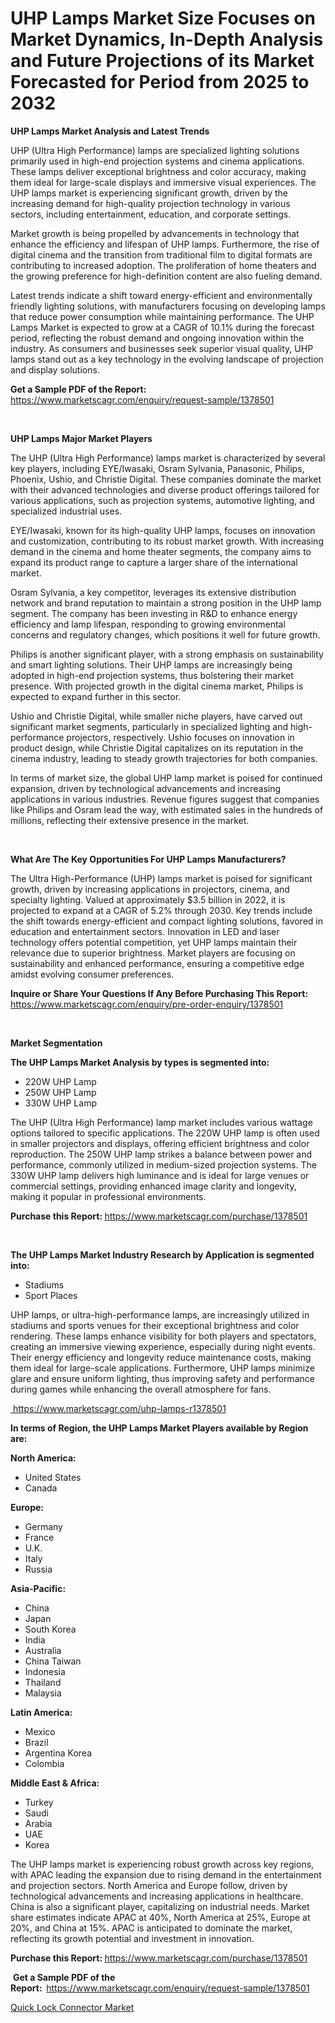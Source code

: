 <p><h1>UHP Lamps Market Size Focuses on Market Dynamics, In-Depth Analysis and Future Projections of its Market Forecasted for Period from 2025 to 2032</h1></p><p><strong>UHP Lamps Market Analysis and Latest Trends</strong></p>
<p><p>UHP (Ultra High Performance) lamps are specialized lighting solutions primarily used in high-end projection systems and cinema applications. These lamps deliver exceptional brightness and color accuracy, making them ideal for large-scale displays and immersive visual experiences. The UHP lamps market is experiencing significant growth, driven by the increasing demand for high-quality projection technology in various sectors, including entertainment, education, and corporate settings.</p><p>Market growth is being propelled by advancements in technology that enhance the efficiency and lifespan of UHP lamps. Furthermore, the rise of digital cinema and the transition from traditional film to digital formats are contributing to increased adoption. The proliferation of home theaters and the growing preference for high-definition content are also fueling demand.</p><p>Latest trends indicate a shift toward energy-efficient and environmentally friendly lighting solutions, with manufacturers focusing on developing lamps that reduce power consumption while maintaining performance. The UHP Lamps Market is expected to grow at a CAGR of 10.1% during the forecast period, reflecting the robust demand and ongoing innovation within the industry. As consumers and businesses seek superior visual quality, UHP lamps stand out as a key technology in the evolving landscape of projection and display solutions.</p></p>
<p><strong>Get a Sample PDF of the Report:&nbsp;</strong> <a href="https://www.marketscagr.com/enquiry/request-sample/1378501?utm_campaign=2008&utm_medium=2&utm_source=Github&utm_content=ia&utm_term=16022025&utm_id=uhp-lamps">https://www.marketscagr.com/enquiry/request-sample/1378501</a></p>
<p>&nbsp;</p>
<p><strong>UHP Lamps Major Market Players</strong></p>
<p><p>The UHP (Ultra High Performance) lamps market is characterized by several key players, including EYE/Iwasaki, Osram Sylvania, Panasonic, Philips, Phoenix, Ushio, and Christie Digital. These companies dominate the market with their advanced technologies and diverse product offerings tailored for various applications, such as projection systems, automotive lighting, and specialized industrial uses.</p><p>EYE/Iwasaki, known for its high-quality UHP lamps, focuses on innovation and customization, contributing to its robust market growth. With increasing demand in the cinema and home theater segments, the company aims to expand its product range to capture a larger share of the international market.</p><p>Osram Sylvania, a key competitor, leverages its extensive distribution network and brand reputation to maintain a strong position in the UHP lamp segment. The company has been investing in R&D to enhance energy efficiency and lamp lifespan, responding to growing environmental concerns and regulatory changes, which positions it well for future growth.</p><p>Philips is another significant player, with a strong emphasis on sustainability and smart lighting solutions. Their UHP lamps are increasingly being adopted in high-end projection systems, thus bolstering their market presence. With projected growth in the digital cinema market, Philips is expected to expand further in this sector.</p><p>Ushio and Christie Digital, while smaller niche players, have carved out significant market segments, particularly in specialized lighting and high-performance projectors, respectively. Ushio focuses on innovation in product design, while Christie Digital capitalizes on its reputation in the cinema industry, leading to steady growth trajectories for both companies.</p><p>In terms of market size, the global UHP lamp market is poised for continued expansion, driven by technological advancements and increasing applications in various industries. Revenue figures suggest that companies like Philips and Osram lead the way, with estimated sales in the hundreds of millions, reflecting their extensive presence in the market.</p></p>
<p>&nbsp;</p>
<p><strong>What Are The Key Opportunities For UHP Lamps Manufacturers?</strong></p>
<p><p>The Ultra High-Performance (UHP) lamps market is poised for significant growth, driven by increasing applications in projectors, cinema, and specialty lighting. Valued at approximately $3.5 billion in 2022, it is projected to expand at a CAGR of 5.2% through 2030. Key trends include the shift towards energy-efficient and compact lighting solutions, favored in education and entertainment sectors. Innovation in LED and laser technology offers potential competition, yet UHP lamps maintain their relevance due to superior brightness. Market players are focusing on sustainability and enhanced performance, ensuring a competitive edge amidst evolving consumer preferences.</p></p>
<p><strong>Inquire or Share Your Questions If Any Before Purchasing This Report:</strong> <a href="https://www.marketscagr.com/enquiry/pre-order-enquiry/1378501?utm_campaign=2008&utm_medium=2&utm_source=Github&utm_content=ia&utm_term=16022025&utm_id=uhp-lamps">https://www.marketscagr.com/enquiry/pre-order-enquiry/1378501</a></p>
<p>&nbsp;</p>
<p><strong>Market Segmentation</strong></p>
<p><strong>The UHP Lamps Market Analysis by types is segmented into:</strong></p>
<p><ul><li>220W UHP Lamp</li><li>250W UHP Lamp</li><li>330W UHP Lamp</li></ul></p>
<p><p>The UHP (Ultra High Performance) lamp market includes various wattage options tailored to specific applications. The 220W UHP lamp is often used in smaller projectors and displays, offering efficient brightness and color reproduction. The 250W UHP lamp strikes a balance between power and performance, commonly utilized in medium-sized projection systems. The 330W UHP lamp delivers high luminance and is ideal for large venues or commercial settings, providing enhanced image clarity and longevity, making it popular in professional environments.</p></p>
<p><strong>Purchase this Report:&nbsp;</strong><a href="https://www.marketscagr.com/purchase/1378501?utm_campaign=2008&utm_medium=2&utm_source=Github&utm_content=ia&utm_term=16022025&utm_id=uhp-lamps">https://www.marketscagr.com/purchase/1378501</a></p>
<p>&nbsp;</p>
<p><strong>The UHP Lamps Market Industry Research by Application is segmented into:</strong></p>
<p><ul><li>Stadiums</li><li>Sport Places</li></ul></p>
<p><p>UHP lamps, or ultra-high-performance lamps, are increasingly utilized in stadiums and sports venues for their exceptional brightness and color rendering. These lamps enhance visibility for both players and spectators, creating an immersive viewing experience, especially during night events. Their energy efficiency and longevity reduce maintenance costs, making them ideal for large-scale applications. Furthermore, UHP lamps minimize glare and ensure uniform lighting, thus improving safety and performance during games while enhancing the overall atmosphere for fans.</p></p>
<p><a href="https://www.marketscagr.com/uhp-lamps-r1378501?utm_campaign=2008&utm_medium=2&utm_source=Github&utm_content=ia&utm_term=16022025&utm_id=uhp-lamps">&nbsp;https://www.marketscagr.com/uhp-lamps-r1378501</a></p>
<p><strong>In terms of Region, the UHP Lamps Market Players available by Region are:</strong></p>
<p>
    <p> <strong> North America: </strong>
        <ul>
            <li>United States</li>
            <li>Canada</li>
        </ul>
        </p> 
    <p> <strong> Europe: </strong>
        <ul>
            <li>Germany</li>
            <li>France</li>
            <li>U.K.</li>
            <li>Italy</li>
            <li>Russia</li>
        </ul>
        </p> 
    <p> <strong> Asia-Pacific: </strong>
        <ul>
            <li>China</li>
            <li>Japan</li>
            <li>South Korea</li>
            <li>India</li>
            <li>Australia</li>
            <li>China Taiwan</li>
            <li>Indonesia</li>
            <li>Thailand</li>
            <li>Malaysia</li>
        </ul>
        </p> 
    <p> <strong> Latin America: </strong>
        <ul>
            <li>Mexico</li>
            <li>Brazil</li>
            <li>Argentina Korea</li>
            <li>Colombia</li>
        </ul>
        </p> 
    <p> <strong> Middle East & Africa: </strong>
        <ul>
            <li>Turkey</li>
            <li>Saudi</li>
            <li>Arabia</li>
            <li>UAE</li>
            <li>Korea</li>
        </ul>
    </p>
    </p>
<p><p>The UHP lamps market is experiencing robust growth across key regions, with APAC leading the expansion due to rising demand in the entertainment and projection sectors. North America and Europe follow, driven by technological advancements and increasing applications in healthcare. China is also a significant player, capitalizing on industrial needs. Market share estimates indicate APAC at 40%, North America at 25%, Europe at 20%, and China at 15%. APAC is anticipated to dominate the market, reflecting its growth potential and investment in innovation.</p></p>
<p><strong>Purchase this Report: </strong><a href="https://www.marketscagr.com/purchase/1378501?utm_campaign=2008&utm_medium=2&utm_source=Github&utm_content=ia&utm_term=16022025&utm_id=uhp-lamps">https://www.marketscagr.com/purchase/1378501</a></p>
<p>&nbsp;<strong>Get a Sample PDF of the Report:&nbsp;&nbsp;</strong><a href="https://www.marketscagr.com/enquiry/request-sample/1378501?utm_campaign=2008&utm_medium=2&utm_source=Github&utm_content=ia&utm_term=16022025&utm_id=uhp-lamps">https://www.marketscagr.com/enquiry/request-sample/1378501</a></p>
<p><strong></strong></p>
<p><p><a href="https://github.com/wileonie19657/Market-Research-Report-List-1/blob/main/quick-lock-connector-market.md?utm_campaign=2008&utm_medium=2&utm_source=Github&utm_content=ia&utm_term=16022025&utm_id=uhp-lamps">Quick Lock Connector Market</a></p></p>